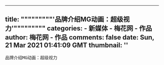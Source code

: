 
---
title: """""""""'品牌介绍MG动画：超级视力'"""""""""
categories: 
    - 新媒体
    - 梅花网 - 作品
author: 梅花网 - 作品
comments: false
date: Sun, 21 Mar 2021 01:41:09 GMT
thumbnail: ''
---

<div>   
<pre>品牌介绍MG动画：超级视力</pre>  
</div>
            